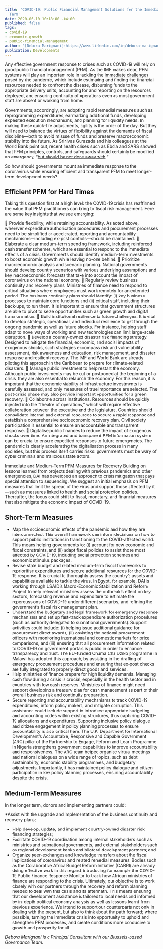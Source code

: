 ```yaml
---
title: 'COVID-19: Public Financial Management Solutions for the Immediate and Longer
  Term'
date: 2020-06-10 10:18:00 -04:00
published: false
tags:
- covid-19
- economic-growth
- public-financial-management
author: "[Debora Marignani](https://www.linkedin.com/in/debora-marignani-a250b210/) "
publication: Developments
---
```


Any effective government response to crises such as COVID-19 will rely on good public financial management (PFM). As the IMF makes clear, PFM systems will play an important role in tackling the [immediate challenges](https://blog-pfm.imf.org/pfmblog/2020/03/preparing-public-financial-management-systems-to-meet-covid-19-challenges.html) posed by the pandemic, which include estimating and finding the financial resources needed to confront the disease, disbursing funds to the appropriate delivery units, accounting for and reporting on the resources deployed, and ensuring continuity of operations even as most government staff are absent or working from home.




Governments, accordingly, are adopting rapid remedial measures such as reprogramming expenditures, earmarking additional funds, developing expedited execution mechanisms, and planning for liquidity needs. In making these quick-fire adjustments, agility is the order of the day. But they will need to balance the virtues of flexibility against the demands of fiscal discipline—both to avoid misuse of funds and preserve macroeconomic stability into the future. As Srinivas Gurazada and his colleagues at the World Bank point out, recent health crises such as Ebola and SARS showed that PFM principles, controls, and safeguards should certainly be modified an emergency, “[but should be not done away with](https://blogs.worldbank.org/governance/getting-government-financial-management-systems-covid-19-ready).” 

So how should governments mount an immediate response to the coronavirus while ensuring efficient and transparent PFM to meet longer-term development needs? 

## Efficient PFM for Hard Times

Taking this question first at a high level: the COVID-19 crisis has reaffirmed the value that PFM practitioners can bring to fiscal risk management. Here are some key insights that we see emerging:

	Provide flexibility, while retaining accountability. As noted above, wherever expenditure authorisation procedures and procurement processes need to be simplified or accelerated, reporting and accountability mechanisms—including ex-post controls—should be maintained.
	Elaborate a clear medium-term spending framework, including reinforced cash transfer schemes, which are essential to respond to the immediate effects of a crisis. Governments should identify medium-term investments to boost economic growth while leaving no-one behind. 
	Prioritize macroeconomic analysis and scenario planning. National governments should develop country scenarios with various underlying assumptions and key macroeconomic forecasts that take into account the impact of coronavirus on the national economy. 
	Regularly review business continuity and recovery plans. Ministries of finance need to respond to critical situations where employees must work remotely for an extended period. The business continuity plans should identify: (i) key business processes to maintain core functions and (ii) critical staff, including their back-ups, to run them. It is important to ensure that government structures are able to pivot to seize opportunities such as green growth and digital transformation. 
	Build institutional resilience to future challenges. It is vital to develop strategic, operational, and individual resilience to get through the ongoing pandemic as well as future shocks. For instance, helping staff adapt to novel ways of working and new technologies can limit large-scale disruption. 
	Develop a country-owned disaster risk financing strategy. Designed to mitigate the financial, economic, and social impacts of exogenous shocks, such strategies encompass risk and vulnerability assessment, risk awareness and education, risk management, and disaster response and resilient recovery. The IMF and World Bank are already piloting this approach in the Caribbean to prepare for climate-related disasters. 
	Manage public investment to help restart the economy. Although public investments may be cut or postponed at the beginning of a crisis, they are also essential to relaunch the economy. For this reason, it is important that the economic viability of infrastructure investments is carefully assessed, and only measures of true importance are selected. The post-crisis phase may also provide important opportunities for a green recovery.
	Collaborate across institutions. Resources should be quickly injected into the “theatre of operations,” which will require effective collaboration between the executive and the legislature. Countries should consolidate internal and external resources to secure a rapid response and establish a comprehensive socioeconomic recovery plan. Civil society participation is essential to ensure an accountable and transparent response. 
	Digitalise public finances to reduce the impact of exogenous shocks over time. An integrated and transparent PFM information system can be crucial to ensure expedited responses to future emergencies. The pandemic is clearly accelerating the digitalisation process in many societies, but this process itself carries risks: governments must be wary of cyber criminals and malicious state actors. 

Immediate and Medium-Term PFM Measures for Recovery
Building on lessons learned from projects dealing with previous pandemics and other emergencies, DAI has developed an approach to crisis mitigation that pays special attention to sequencing. We suggest an initial emphasis on PFM measures that limit the spread of the virus and support those affected by it—such as measures linked to health and social protection policies. Thereafter, the focus could shift to fiscal, monetary, and financial measures that also mitigate the economic impact of COVID-19. 

## Short-Term Measures

* Map the socioeconomic effects of the pandemic and how they are interconnected. This overall framework can inform decisions on how to support public institutions in transitioning to the COVID-affected world. This means helping governments to: (i) account for new economic and fiscal constraints, and (ii) adapt fiscal policies to assist those most affected by COVID-19, including social protection schemes and economic stimulus packages. 
* Revise state budget and related medium-term fiscal frameworks to reprioritise expenditures and secure additional resources for the COVID-19 response. It is crucial to thoroughly assess the country’s assets and capabilities available to tackle the virus. In Egypt, for example, DAI is working through USAID’s Macro-Economic Stabilization and Reform Project to help relevant ministries assess the outbreak’s effect on key sectors, forecasting revenue and expenditure to estimate the repercussions of COVID-19 under different scenarios, and refining the government’s fiscal risk management plan.
* Understand the budgetary and legal framework for emergency response mechanisms and set up fast-track expenditure authorization procedures (such as authority delegated to subnational governments). Support activities could include: (i) helping issue additional guidance for procurement direct awards, (ii) assisting the national procurement officers with monitoring international and domestic markets for price comparisons, and (iii) ensuring that all procurement information related to COVID-19 on government portals is public in order to enhance transparency and trust. The EU-funded Chuma Cha Dziko programme in Malawi has adopted this approach, by assisting in the drafting of emergency procurement procedures and ensuring that ex-post checks are fully integrated to properly direct goods and services. 
* Help ministries of finance prepare for high liquidity demands. Managing cash flow during a crisis is crucial, especially in the health sector and in countries with low cash reserves. Ministries of finance might need support developing a treasury plan for cash management as part of their overall business risk and continuity preparation. 
* Secure reporting and accountability mechanisms to track COVID-19 expenditures, inform policy makers, and mitigate corruption. This assistance could include support to introduce appropriate budgeting and accounting codes within existing structures, thus capturing COVID-19 allocations and expenditures. Supporting inclusive policy dialogue and citizen engagement in policy planning processes to ensure accountability is also critical here. The U.K. Department for International Development’s Accountable, Responsive and Capable Government (ARC) pillar of the Partnership to Engage, Reform and Learn Programme in Nigeria strengthens government capabilities to improve accountability and responsiveness. The ARC team helped organise virtual meetings and national dialogues on a wide range of topics, such as debt sustainability, economic stability programmes, and budgetary adjustments. Importantly, it has maintained policy dialogue and citizen participation in key policy planning processes, ensuring accountability despite the crisis.

## Medium-Term Measures

In the longer term, donors and implementing partners could:

*Assist with the upgrade and implementation of the business continuity and recovery plans; 
* Help develop, update, and implement country-owned disaster risk financing strategies; 
* Facilitate COVID-19 coordination among internal stakeholders such as ministries and subnational governments, and external stakeholders such as regional development banks and bilateral development partners; and
* Organize peer-exchanges and knowledge transfers about the fiscal implications of coronavirus and related remedial measures. Bodies such as the Collaborative Africa Budget Reform Initiative (CABRI) are already doing effective work in this regard, introducing for example the COVID-19 Public Finance Response Monitor to track how African ministries of finance are responding to the crisis. 
Ultimately, our objective is to work closely with our partners through the recovery and reform planning needed to deal with this crisis and its aftermath. This means ensuring that our development assistance is tailored to local needs and informed by in-depth political economy analysis as well as lessons learnt from previous experience. We intend to support our counterparts not only in dealing with the present, but also to think about the path forward; where possible, turning the immediate crisis into opportunity to uphold and strengthen PFM processes, and create conditions more conducive to growth and prosperity for all.

*Debora Marignani is a Principal Consultant with our Brussels-based Governance Team.*